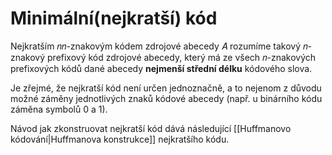 # Minimální(nejkratší) kód
Nejkratším 𝑛𝑛-znakovým kódem zdrojové abecedy 𝐴 rozumíme takový 𝑛-znakový prefixový kód zdrojové abecedy, který má ze všech 𝑛-znakových prefixových kódů dané abecedy **nejmenší střední délku** kódového slova.

Je zřejmé, že nejkratší kód není určen jednoznačně, a to nejenom z důvodu možné záměny jednotlivých znaků kódové abecedy (např. u binárního kódu záměna symbolů 0 a 1). 

Návod jak zkonstruovat nejkratší kód dává následující [[Huffmanovo kódování|Huffmanova konstrukce]] nejkratšího kódu.